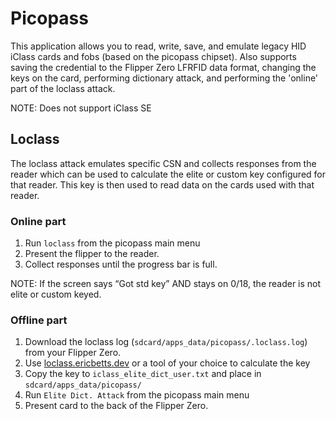 # Picopass

This application allows you to read, write, save, and emulate legacy HID iClass cards and fobs (based on the picopass chipset).  Also supports saving the credential to the Flipper Zero LFRFID data format, changing the keys on the card, performing dictionary attack, and performing the 'online' part of the loclass attack.

NOTE: Does not support iClass SE

## Loclass

The loclass attack emulates specific CSN and collects responses from the reader which can be used to calculate the elite or custom key configured for that reader.  This key is then used to read data on the cards used with that reader.

### Online part

1. Run `loclass` from the picopass main menu
2. Present the flipper to the reader.
3. Collect responses until the progress bar is full.

NOTE: If the screen says “Got std key” AND stays on 0/18, the reader is not elite or custom keyed.

### Offline part

1. Download the loclass log (`sdcard/apps_data/picopass/.loclass.log`) from your Flipper Zero.
2. Use [loclass.ericbetts.dev](https://loclass.ericbetts.dev/) or a tool of your choice to calculate the key
3. Copy the key to `iclass_elite_dict_user.txt` and place in `sdcard/apps_data/picopass/`
4. Run `Elite Dict. Attack` from the picopass main menu
5. Present card to the back of the Flipper Zero.
